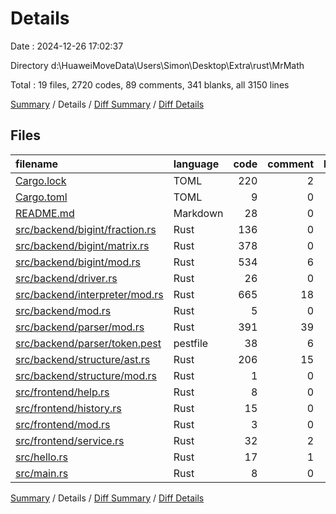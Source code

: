 # Details

Date : 2024-12-26 17:02:37

Directory d:\\HuaweiMoveData\\Users\\Simon\\Desktop\\Extra\\rust\\MrMath

Total : 19 files,  2720 codes, 89 comments, 341 blanks, all 3150 lines

[Summary](results.md) / Details / [Diff Summary](diff.md) / [Diff Details](diff-details.md)

## Files
| filename | language | code | comment | blank | total |
| :--- | :--- | ---: | ---: | ---: | ---: |
| [Cargo.lock](/Cargo.lock) | TOML | 220 | 2 | 30 | 252 |
| [Cargo.toml](/Cargo.toml) | TOML | 9 | 0 | 1 | 10 |
| [README.md](/README.md) | Markdown | 28 | 0 | 2 | 30 |
| [src/backend/bigint/fraction.rs](/src/backend/bigint/fraction.rs) | Rust | 136 | 0 | 36 | 172 |
| [src/backend/bigint/matrix.rs](/src/backend/bigint/matrix.rs) | Rust | 378 | 0 | 58 | 436 |
| [src/backend/bigint/mod.rs](/src/backend/bigint/mod.rs) | Rust | 534 | 6 | 81 | 621 |
| [src/backend/driver.rs](/src/backend/driver.rs) | Rust | 26 | 0 | 3 | 29 |
| [src/backend/interpreter/mod.rs](/src/backend/interpreter/mod.rs) | Rust | 665 | 18 | 32 | 715 |
| [src/backend/mod.rs](/src/backend/mod.rs) | Rust | 5 | 0 | 0 | 5 |
| [src/backend/parser/mod.rs](/src/backend/parser/mod.rs) | Rust | 391 | 39 | 51 | 481 |
| [src/backend/parser/token.pest](/src/backend/parser/token.pest) | pestfile | 38 | 6 | 7 | 51 |
| [src/backend/structure/ast.rs](/src/backend/structure/ast.rs) | Rust | 206 | 15 | 31 | 252 |
| [src/backend/structure/mod.rs](/src/backend/structure/mod.rs) | Rust | 1 | 0 | 0 | 1 |
| [src/frontend/help.rs](/src/frontend/help.rs) | Rust | 8 | 0 | 0 | 8 |
| [src/frontend/history.rs](/src/frontend/history.rs) | Rust | 15 | 0 | 3 | 18 |
| [src/frontend/mod.rs](/src/frontend/mod.rs) | Rust | 3 | 0 | 0 | 3 |
| [src/frontend/service.rs](/src/frontend/service.rs) | Rust | 32 | 2 | 2 | 36 |
| [src/hello.rs](/src/hello.rs) | Rust | 17 | 1 | 3 | 21 |
| [src/main.rs](/src/main.rs) | Rust | 8 | 0 | 1 | 9 |

[Summary](results.md) / Details / [Diff Summary](diff.md) / [Diff Details](diff-details.md)